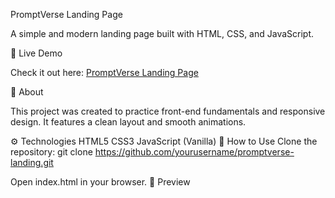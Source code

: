 PromptVerse Landing Page



A simple and modern landing page built with HTML, CSS, and JavaScript.

🔗 Live Demo



Check it out here: [PromptVerse Landing Page](https://promptverse.vercel.app)

🧠 About



This project was created to practice front-end fundamentals and responsive design.
It features a clean layout and smooth animations.

⚙️ Technologies
HTML5
CSS3
JavaScript (Vanilla)
📂 How to Use
Clone the repository:
git clone https://github.com/yourusername/promptverse-landing.git

Open index.html in your browser.
📸 Preview